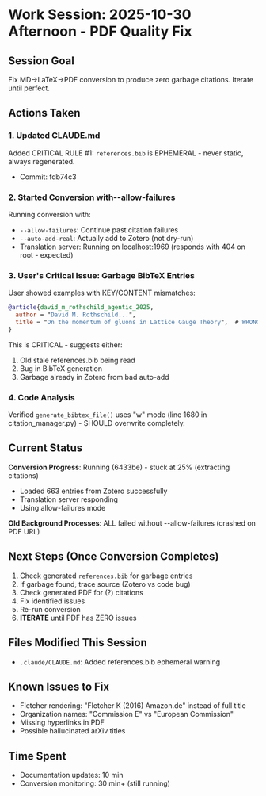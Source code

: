 # Work Session: 2025-10-30 Afternoon - PDF Quality Fix

## Session Goal
Fix MD→LaTeX→PDF conversion to produce zero garbage citations. Iterate until perfect.

## Actions Taken

###  1. Updated CLAUDE.md
Added CRITICAL RULE #1: `references.bib` is EPHEMERAL - never static, always regenerated.
- Commit: fdb74c3

### 2. Started Conversion with--allow-failures
Running conversion with:
- `--allow-failures`: Continue past citation failures
- `--auto-add-real`: Actually add to Zotero (not dry-run)
- Translation server: Running on localhost:1969 (responds with 404 on root - expected)

### 3. User's Critical Issue: Garbage BibTeX Entries
User showed examples with KEY/CONTENT mismatches:
```bibtex
@article{david_m_rothschild_agentic_2025,
  author = "David M. Rothschild...",
  title = "On the momentum of gluons in Lattice Gauge Theory",  # WRONG TITLE!
}
```

This is CRITICAL - suggests either:
1. Old stale references.bib being read
2. Bug in BibTeX generation
3. Garbage already in Zotero from bad auto-add

### 4. Code Analysis
Verified `generate_bibtex_file()` uses "w" mode (line 1680 in citation_manager.py) - SHOULD overwrite completely.

## Current Status

**Conversion Progress**: Running (6433be) - stuck at 25% (extracting citations)
- Loaded 663 entries from Zotero successfully
- Translation server responding
- Using allow-failures mode

**Old Background Processes**: ALL failed without --allow-failures (crashed on PDF URL)

## Next Steps (Once Conversion Completes)

1. Check generated `references.bib` for garbage entries
2. If garbage found, trace source (Zotero vs code bug)
3. Check generated PDF for (?) citations
4. Fix identified issues
5. Re-run conversion
6. **ITERATE** until PDF has ZERO issues

## Files Modified This Session
- `.claude/CLAUDE.md`: Added references.bib ephemeral warning

## Known Issues to Fix
- Fletcher rendering: "Fletcher K (2016) Amazon.de" instead of full title
- Organization names: "Commission E" vs "European Commission"
- Missing hyperlinks in PDF
- Possible hallucinated arXiv titles

## Time Spent
- Documentation updates: 10 min
- Conversion monitoring: 30 min+ (still running)
